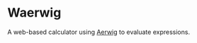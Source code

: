 # Waerwig

A web-based calculator using [Aerwig](https://github.com/hdert/Aerwig) to evaluate expressions.
